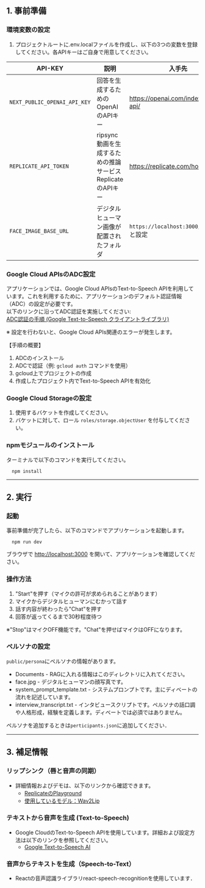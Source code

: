 ## 1. 事前準備

### 環境変数の設定

1. プロジェクトルートに.env.localファイルを作成し、以下の3つの変数を登録してください。各APIキーはご自身で用意してください。

| API-KEY | 説明 | 入手先 |
| --- | --- | --- |
|`NEXT_PUBLIC_OPENAI_API_KEY` | 回答を生成するためのOpenAIのAPIキー | https://openai.com/index/openai-api/ |
| `REPLICATE_API_TOKEN` | ripsync動画を生成するための推論サービスReplicateのAPIキー | https://replicate.com/home |
| `FACE_IMAGE_BASE_URL` | デジタルヒューマン画像が配置されたフォルダ | `https://localhost:3000/persona`と設定 |

### Google Cloud APIsのADC設定

アプリケーションでは、Google Cloud APIsのText-to-Speech APIを利用しています。これを利用するために、アプリケーションのデフォルト認証情報（ADC）の設定が必要です。  
以下のリンクに沿ってADC認証を実施してください:  
[ADC認証の手順 (Google Text-to-Speech クライアントライブラリ)](https://cloud.google.com/text-to-speech/docs/libraries?hl=ja#client-libraries-install-nodejs)

※ 設定を行わないと、Google Cloud APIs関連のエラーが発生します。

【手順の概要】

1. ADCのインストール  
2. ADCで認証（例: `gcloud auth` コマンドを使用）  
3. gcloud上でプロジェクトの作成  
4. 作成したプロジェクト内でText-to-Speech APIを有効化

### Google Cloud Storageの設定

1. 使用するバケットを作成してください。
2. バケットに対して、ロール `roles/storage.objectUser` を付与してください。

### npmモジュールのインストール

ターミナルで以下のコマンドを実行してください。
```
  npm install
```

---

## 2. 実行
### 起動
事前準備が完了したら、以下のコマンドでアプリケーションを起動します。
```
  npm run dev
```
ブラウザで [http://localhost:3000](http://localhost:3000) を開いて、アプリケーションを確認してください。

### 操作方法
1. "Start"を押す（マイクの許可が求められることがあります）
2. マイクからデジタルヒューマンにむかって話す
3.  話す内容が終わったら"Chat"を押す
4. 回答が返ってくるまで30秒程度待つ

※"Stop"はマイクOFF機能です。"Chat"を押せばマイクはOFFになります。

### ペルソナの設定
`public/persona`にペルソナの情報があります。
- Documents - RAGに入れる情報はこのディレクトリに入れてください。
- face.jpg - デジタルヒューマンの顔写真です。
- system_prompt_template.txt - システムプロンプトです。主にディベートの流れを記述しています。
- interview_transcript.txt - インタビュースクリプトです。ペルソナの話口調や人格形成，経験を定義します。ディベートでは必須ではありません。

ペルソナを追加するときは`perticipants.json`に追加してください．

---

## 3. 補足情報

### リップシンク（唇と音声の同期）

- 詳細情報およびデモは、以下のリンクから確認できます。
  - [ReplicateのPlayground](https://replicate.com/devxpy/cog-wav2lip)
  - [使用しているモデル：Wav2Lip](https://github.com/Rudrabha/Wav2Lip?tab=readme-ov-file)

### テキストから音声を生成 (Text-to-Speech)

- Google CloudのText-to-Speech APIを使用しています。詳細および設定方法は以下のリンクを参照してください。
  - [Google Text-to-Speech AI](https://cloud.google.com/text-to-speech?hl=ja)

### 音声からテキストを生成（Speech-to-Text）
- Reactの音声認識ライブラリreact-speech-recognitionを使用しています．